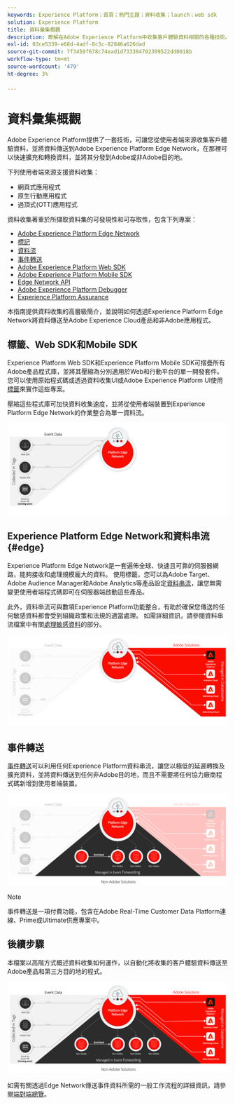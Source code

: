 ```yaml
---
keywords: Experience Platform；首頁；熱門主題；資料收集；launch；web sdk
solution: Experience Platform
title: 資料彙集概觀
description: 瞭解在Adobe Experience Platform中收集客戶體驗資料相關的各種技術。
exl-id: 03ce5339-e68d-4adf-8c3c-82846a626dad
source-git-commit: 7f3459f678c74ead1d733304702309522dd0018b
workflow-type: tm+mt
source-wordcount: '479'
ht-degree: 3%

---
```


# 資料彙集概觀

Adobe Experience Platform提供了一套技術，可讓您從使用者端來源收集客戶體驗資料，並將資料傳送到Adobe Experience Platform Edge Network，在那裡可以快速擴充和轉換資料，並將其分發到Adobe或非Adobe目的地。

下列使用者端來源支援資料收集：

* 網頁式應用程式
* 原生行動應用程式
* 過頂式(OTT)應用程式

資料收集著重於所擷取資料集的可發現性和可存取性，包含下列專案：

* [Adobe Experience Platform Edge Network](https://experienceleague.adobe.com/docs/web-sdk-learn/tutorials/introduction-to-web-sdk-and-edge-network.html)
* [標記](../tags/home.md)
* [資料流](../datastreams/overview.md)
* [事件轉送](../tags/ui/event-forwarding/overview.md)
* [Adobe Experience Platform Web SDK](../web-sdk/home.md)
* [Adobe Experience Platform Mobile SDK](https://developer.adobe.com/client-sdks/documentation/)
* [Edge Network API](https://developer.adobe.com/data-collection-apis/docs/api/)
* [Adobe Experience Platform Debugger](https://chrome.google.com/webstore/detail/adobe-experience-platform/bfnnokhpnncpkdmbokanobigaccjkpob?hl=en)
* [Experience Platform Assurance](../assurance/home.md)


本指南提供資料收集的高層級簡介，並說明如何透過Experience Platform Edge Network將資料傳送至Adobe Experience Cloud產品和非Adobe應用程式。

## 標籤、Web SDK和Mobile SDK

Experience Platform Web SDK和Experience Platform Mobile SDK可摺疊所有Adobe產品程式庫，並將其壓縮為分別適用於Web和行動平台的單一開發套件。 您可以使用原始程式碼或透過資料收集UI或Adobe Experience Platform UI使用[標籤](../tags/home.md)來實作這些專案。

壓縮這些程式庫可加快資料收集速度，並將從使用者端裝置到Experience Platform Edge Network的作業整合為單一資料流。

![標籤，網頁SDK，行動SDK](./images/home/tags-sdks.png)

## Experience Platform Edge Network和資料串流 {#edge}

Experience Platform Edge Network是一套遍佈全球、快速且可靠的伺服器網路，能夠接收和處理規模龐大的資料。 使用標籤，您可以為Adobe Target、Adobe Audience Manager和Adobe Analytics等產品設定[資料串流](../datastreams/overview.md)，讓您無需變更使用者端程式碼即可在伺服器端啟動這些產品。

此外，資料串流可與數項Experience Platform功能整合，有助於確保您傳送的任何敏感資料都會受到組織政策和法規的適當處理。 如需詳細資訊，請參閱資料串流檔案中有關[處理敏感資料](../datastreams/overview.md#sensitive)的部分。

![資料串流和Adobe解決方案](./images/home/adobe-solutions.png)

## 事件轉送

[事件轉送](../tags/ui/event-forwarding/overview.md)可以利用任何Experience Platform資料串流，讓您以極低的延遲轉換及擴充資料，並將資料傳送到任何非Adobe目的地，而且不需要將任何協力廠商程式碼新增到使用者端裝置。

![事件轉送](./images/home/event-forwarding.png)

>[!NOTE]
>
>事件轉送是一項付費功能，包含在Adobe Real-Time Customer Data Platform連線、Prime或Ultimate供應專案中。

## 後續步驟

本檔案以高階方式概述資料收集如何運作，以自動化將收集的客戶體驗資料傳送至Adobe產品和第三方目的地的程式。

![資料收集架構](./images/home/collection.png)

如需有關透過Edge Network傳送事件資料所需的一般工作流程的詳細資訊，請參閱[端對端總覽](./e2e.md)。
